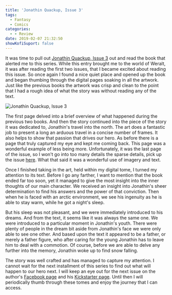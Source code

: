 ```yaml
---
title: 'Jonathin Quackup, Issue 3'
tags:
  - Fantasy
  - Comics
categories:
  - - Review
date: 2019-02-07 21:32:50
showKofiSuport: false
---
```


It was time to pull out [Jonathin Quackup, Issue 3](https://www.comixcentral.com/products/jonathin-quackup-of-the-planet-weralt-3/) out and read the book that alerted me to this series.  While this entry brought me to the world of Weralt, it was after reading the first two issues, that I became excited about reading this issue.  So once again I found a nice quiet place and opened up the book and began thumbing through the digital pages soaking in all the artwork.  Just like the previous books the artwork was crisp and clean to the point that I had a rough idea of what the story was without reading any of the text.<!-- more -->

<div class="embedded-image-left">

![Jonathin Quackup, Issue 3](./jonathin-quackup-issue-3.jpg)

</div>

The first page delved into a brief overview of what happened during the previous two books.  And then the story continued into the piece of the story it was dedicated to, Jonathin's travel into the north. The art does a fantastic job to present a long an arduous travel in a concise number of frames.  It also helps to show that passion that drives our hero.  As before there is a page that truly captured my eye and kept me coming back.  This page was a wonderful example of less being more.  Unfortunately, it was the last page of the issue, so I won't go into too many details the sparse details, pick up the issue [here](https://www.comixcentral.com/products/jonathin-quackup-of-the-planet-weralt-3/).  What that said it was a wonderful use of imagery and text.

Once I finished taking in the art, held within my digital tome, I turned my attention to its text.  Before I go any farther, I want to mention that the book ended far too soon, yet it managed to give the most insight into the inner thoughts of our main character.  We received an insight into Jonathin's sheer determination to find his answers and the power of that conviction.  Then when he is faced with an arctic environment, we see his ingenuity as he is able to stay warm, while he got a night's sleep.

But his sleep was not pleasant, and we were immediately introduced to his dreams.  And from the text, it seems like it was always the same one.  We were introduced to a particular moment in Jonathin's youth.  There were plenty of people in the dream bit aside from Jonathin's face we were only able to see one other.  And based upon the text it appeared to be a father, or merely a father figure, who after caring for the young Jonathin has to leave him to deal with a commotion.  Of course, before we are able to delve any further into the memory, Jonathin woke up to find snow falling.

The story was well crafted and has managed to capture my attention.  I cannot wait for the next installment of this series to find out what will happen to our hero next.  I will keep an eye out for the next issue on the author's [Facebook page](https://www.facebook.com/myalarmclock/) and his [Kickstarter page](https://www.kickstarter.com/profile/raytoons/created).  Until then I will periodically thumb through these tomes and enjoy the journey that I can access.